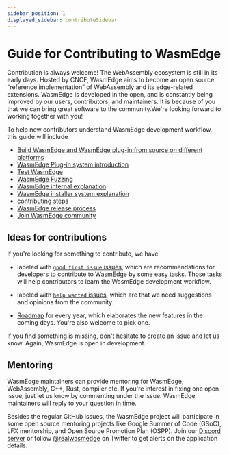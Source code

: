 ```yaml
---
sidebar_position: 1
displayed_sidebar: contributeSidebar
---
```


# Guide for Contributing to WasmEdge

Contribution is always welcome! The WebAssembly ecosystem is still in its early days. Hosted by CNCF, WasmEdge aims to become an open source “reference implementation” of WebAssembly and its edge-related extensions. WasmEdge is developed in the open, and is constantly being improved by our users, contributors, and maintainers. It is because of you that we can bring great software to the community.We're looking forward to working together with you!

To help new contributors understand WasmEdge development workflow, this guide will include

* [Build WasmEdge and WasmEdge plug-in from source on different platforms](/category/build-wasmedge-from-source)
* [WasmEdge Plug-in system introduction](/category/wasmedge-plugin-system)
* [Test WasmEdge](test.md)
* [WasmEdge Fuzzing](fuzzing.md)
* [WasmEdge internal explanation](internal.md)
* [WasmEdge installer system explanation](installer.md)
* [contributing steps](contribute.md)
* [WasmEdge release process](release.md)
* [Join WasmEdge community](community.md)

## Ideas for contributions

If you're looking for something to contribute, we have 

* labeled with [`good first issue` issues](https://github.com/WasmEdge/WasmEdge/issues?q=is%3Aissue+is%3Aopen+label%3A%22good+first+issue%22), which are recommendations for developers to contribute to WasmEdge by some easy tasks. Those tasks will help contributors to learn the WasmEdge development workflow.

* labeled with [`help wanted` issues](https://github.com/WasmEdge/WasmEdge/issues?q=is%3Aissue+is%3Aopen+label%3A%22help+wanted%22), which are that we need suggestions and opinions from the community.

* [Roadmap](https://github.com/WasmEdge/WasmEdge/blob/master/docs/ROADMAP.md) for every year, which elaborates the new features in the coming days. You're also welcome to pick one.


If you find something is missing, don't hesitate to create an issue and let us know. Again, WasmEdge is open in development.


## Mentoring

WasmEdge maintainers can provide mentoring for WasmEdge, WebAssembly, C++, Rust, compiler etc. If you're interest in fixing  one open issue, just let us know by commenting under the issue. WasmEdge maintainers will reply to your question in time.

Besides the regular GitHub issues, the WasmEdge project will participate in some open source mentoring projects like Google Summer of Code (GSoC), LFX mentorship, and Open Source Promotion Plan (OSPP). Join our [Discord server](https://discord.gg/U4B5sFTkFc) or follow [@realwasmedge](https://twitter.com/realwasmedge) on Twitter to get alerts on the application details.



